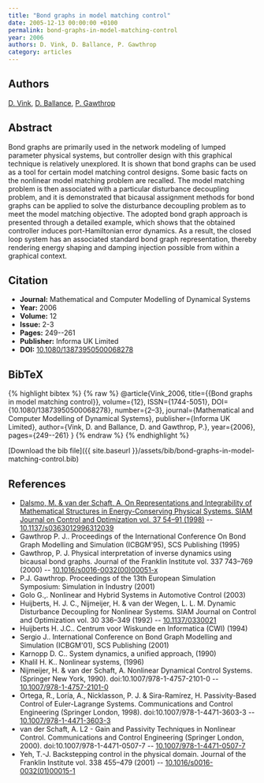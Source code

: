 ```yaml
---
title: "Bond graphs in model matching control"
date: 2005-12-13 00:00:00 +0100
permalink: bond-graphs-in-model-matching-control
year: 2006
authors: D. Vink, D. Ballance, P. Gawthrop
category: articles
---
```

 
## Authors
[D. Vink](authors/d-vink), [D. Ballance](authors/d-ballance), [P. Gawthrop](authors/p-gawthrop)
 
## Abstract
Bond graphs are primarily used in the network modeling of lumped parameter physical systems, but controller design with this graphical technique is relatively unexplored. It is shown that bond graphs can be used as a tool for certain model matching control designs. Some basic facts on the nonlinear model matching problem are recalled. The model matching problem is then associated with a particular disturbance decoupling problem, and it is demonstrated that bicausal assignment methods for bond graphs can be applied to solve the disturbance decoupling problem as to meet the model matching objective. The adopted bond graph approach is presented through a detailed example, which shows that the obtained controller induces port-Hamiltonian error dynamics. As a result, the closed loop system has an associated standard bond graph representation, thereby rendering energy shaping and damping injection possible from within a graphical context.
 
## Citation
- **Journal:** Mathematical and Computer Modelling of Dynamical Systems
- **Year:** 2006
- **Volume:** 12
- **Issue:** 2-3
- **Pages:** 249--261
- **Publisher:** Informa UK Limited
- **DOI:** [10.1080/13873950500068278](https://doi.org/10.1080/13873950500068278)
 
## BibTeX
{% highlight bibtex %}
{% raw %}
@article{Vink_2006,
  title={{Bond graphs in model matching control}},
  volume={12},
  ISSN={1744-5051},
  DOI={10.1080/13873950500068278},
  number={2–3},
  journal={Mathematical and Computer Modelling of Dynamical Systems},
  publisher={Informa UK Limited},
  author={Vink, D. and Ballance, D. and Gawthrop, P.},
  year={2006},
  pages={249--261}
}
{% endraw %}
{% endhighlight %}
 
[Download the bib file]({{ site.baseurl }}/assets/bib/bond-graphs-in-model-matching-control.bib)
 
## References
- [Dalsmo, M. & van der Schaft, A. On Representations and Integrability of Mathematical Structures in Energy-Conserving Physical Systems. SIAM Journal on Control and Optimization vol. 37 54–91 (1998)](on-representations-and-integrability-of-mathematical-structures-in-energy-conserving-physical-systems) -- [10.1137/s0363012996312039](https://doi.org/10.1137/s0363012996312039)
- Gawthrop P. J.. Proceedings of the International Conference On Bond Graph Modelling and Simulation (ICBGM'95), SCS Publishing (1995)
- Gawthrop, P. J. Physical interpretation of inverse dynamics using bicausal bond graphs. Journal of the Franklin Institute vol. 337 743–769 (2000) -- [10.1016/s0016-0032(00)00051-x](https://doi.org/10.1016/s0016-0032(00)00051-x)
- P.J. Gawthrop. Proceedings of the 13th European Simulation Symposium: Simulation in Industry (2001)
- Golo G.,. Nonlinear and Hybrid Systems in Automotive Control (2003)
- Huijberts, H. J. C., Nijmeijer, H. & van der Wegen, L. L. M. Dynamic Disturbance Decoupling for Nonlinear Systems. SIAM Journal on Control and Optimization vol. 30 336–349 (1992) -- [10.1137/0330021](https://doi.org/10.1137/0330021)
- Huijberts H. J.C.. Centrum voor Wiskunde en Informatica (CWI) (1994)
- Sergio J.. International Conference on Bond Graph Modelling and Simulation (ICBGM'01), SCS Publishing (2001)
- Karnopp D. C.. System dynamics, a unified approach, (1990)
- Khalil H. K.. Nonlinear systems, (1996)
- Nijmeijer, H. & van der Schaft, A. Nonlinear Dynamical Control Systems. (Springer New York, 1990). doi:10.1007/978-1-4757-2101-0 -- [10.1007/978-1-4757-2101-0](https://doi.org/10.1007/978-1-4757-2101-0)
- Ortega, R., Loría, A., Nicklasson, P. J. & Sira-Ramírez, H. Passivity-Based Control of Euler-Lagrange Systems. Communications and Control Engineering (Springer London, 1998). doi:10.1007/978-1-4471-3603-3 -- [10.1007/978-1-4471-3603-3](https://doi.org/10.1007/978-1-4471-3603-3)
- van der Schaft, A. L2 - Gain and Passivity Techniques in Nonlinear Control. Communications and Control Engineering (Springer London, 2000). doi:10.1007/978-1-4471-0507-7 -- [10.1007/978-1-4471-0507-7](https://doi.org/10.1007/978-1-4471-0507-7)
- Yeh, T.-J. Backstepping control in the physical domain. Journal of the Franklin Institute vol. 338 455–479 (2001) -- [10.1016/s0016-0032(01)00015-1](https://doi.org/10.1016/s0016-0032(01)00015-1)

